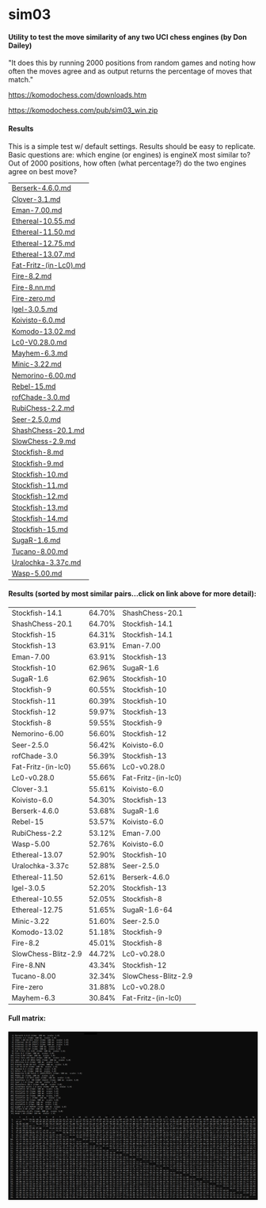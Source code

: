 # sim03
#### Utility to test the move similarity of any two UCI chess engines (by Don Dailey) 

"It does this by running 2000 positions from random games and noting how often the moves agree and as output returns the percentage of moves that match."

https://komodochess.com/downloads.htm

https://komodochess.com/pub/sim03_win.zip

#### Results

This is a simple test w/ default settings.  Results should be easy to replicate. Basic questions are: which engine (or engines) is engineX most similar to? Out of 2000 positions, how often (what percentage?) do the two engines agree on best move?

|                       |
| --------------------- |
|[Berserk-4.6.0.md](reports/Berserk-4.6.0.md)|
|[Clover-3.1.md](reports/Clover-3.1.md)|
|[Eman-7.00.md](reports/Eman-7.00.md)|
|[Ethereal-10.55.md](reports/Ethereal-10.55.md)|
|[Ethereal-11.50.md](reports/Ethereal-11.50.md)|
|[Ethereal-12.75.md](reports/Ethereal-12.75.md)|
|[Ethereal-13.07.md](reports/Ethereal-13.07.md)|
|[Fat-Fritz-(in-Lc0).md](reports/Fat-Fritz-(in-Lc0).md)| 
|[Fire-8.2.md](reports/Fire-8.2.md)|
|[Fire-8.nn.md](reports/Fire-8.nn.md)|
|[Fire-zero.md](reports/Fire-zero.md)|
|[Igel-3.0.5.md](reports/Igel-3.0.5.md)|
|[Koivisto-6.0.md](reports/Koivisto-6.0.md)|
|[Komodo-13.02.md](reports/Komodo-13.02.md)|
|[Lc0-V0.28.0.md](reports/Lc0-V0.28.0.md)|
|[Mayhem-6.3.md](reports/Mayhem-6.3.md)|
|[Minic-3.22.md](reports/Minic-3.22.md)|
|[Nemorino-6.00.md](reports/Nemorino-6.00.md)|
|[Rebel-15.md](reports/Rebel-15.md)|
|[rofChade-3.0.md](reports/rofChade-3.0.md)|
|[RubiChess-2.2.md](reports/RubiChess-2.2.md)|
|[Seer-2.5.0.md](reports/Seer-2.5.0.md)|
|[ShashChess-20.1.md](reports/ShashChess-20.1.md)|
|[SlowChess-2.9.md](reports/SlowChess-2.9.md)|
|[Stockfish-8.md](reports/Stockfish-8.md)|
|[Stockfish-9.md](reports/Stockfish-9.md)|
|[Stockfish-10.md](reports/Stockfish-10.md)|
|[Stockfish-11.md](reports/Stockfish-11.md)|
|[Stockfish-12.md](reports/Stockfish-12.md)|
|[Stockfish-13.md](reports/Stockfish-13.md)|
|[Stockfish-14.md](reports/Stockfish-14.md)|
|[Stockfish-15.md](reports/Stockfish-15.md)|
|[SugaR-1.6.md](reports/SugaR-1.6.md)|
|[Tucano-8.00.md](reports/Tucano-8.00.md)|
|[Uralochka-3.37c.md](reports/Uralochka-3.37c.md)|
|[Wasp-5.00.md](reports/Wasp-5.00.md)|


#### Results (sorted by most similar pairs...click on link above for more detail):

|                       |            |                       |
| --------------------- | ---------- | --------------------- |
|Stockfish-14.1|64.70%|ShashChess-20.1|
|ShashChess-20.1|64.70%|Stockfish-14.1|
|Stockfish-15|64.31%|Stockfish-14.1|
|Stockfish-13|63.91%|Eman-7.00|
|Eman-7.00|63.91%|Stockfish-13|
|Stockfish-10|62.96%|SugaR-1.6|
|SugaR-1.6|62.96%|Stockfish-10|
|Stockfish-9|60.55%|Stockfish-10|
|Stockfish-11|60.39%|Stockfish-10|
|Stockfish-12|59.97%|Stockfish-13|
|Stockfish-8|59.55%|Stockfish-9|
|Nemorino-6.00|56.60%|Stockfish-12|
|Seer-2.5.0|56.42%|Koivisto-6.0|
|rofChade-3.0|56.39%|Stockfish-13|
|Fat-Fritz-(in-lc0)|55.66%|Lc0-v0.28.0|
|Lc0-v0.28.0|55.66%|Fat-Fritz-(in-lc0)|
|Clover-3.1|55.61%|Koivisto-6.0|
|Koivisto-6.0|54.30%|Stockfish-13|
|Berserk-4.6.0|53.68%|SugaR-1.6|
|Rebel-15|53.57%|Koivisto-6.0|
|RubiChess-2.2|53.12%|Eman-7.00|
|Wasp-5.00|52.76%|Koivisto-6.0|
|Ethereal-13.07|52.90%|Stockfish-10|
|Uralochka-3.37c|52.88%|Seer-2.5.0|
|Ethereal-11.50|52.61%|Berserk-4.6.0|
|Igel-3.0.5|52.20%|Stockfish-13|
|Ethereal-10.55|52.05%|Stockfish-8|
|Ethereal-12.75|51.65%|SugaR-1.6-64|
|Minic-3.22|51.60%|Seer-2.5.0|
|Komodo-13.02|51.18%|Stockfish-9|
|Fire-8.2|45.01%|Stockfish-8|
|SlowChess-Blitz-2.9|44.72%|Lc0-v0.28.0|
|Fire-8.NN|43.34%|Stockfish-12|
|Tucano-8.00|32.34%|SlowChess-Blitz-2.9|
|Fire-zero|31.88%|Lc0-v0.28.0|
|Mayhem-6.3|30.84%|Fat-Fritz-(in-lc0)|

#### Full matrix:

 ![alt tag](https://raw.githubusercontent.com/FireFather/sim03/master/matrix.png)
